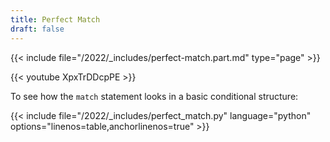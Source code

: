 ```yaml
---
title: Perfect Match
draft: false
---
```


{{< include file="/2022/_includes/perfect-match.part.md" type="page" >}}

{{< youtube XpxTrDDcpPE >}}

To see how the `match` statement looks in a basic conditional structure:

{{< include file="/2022/_includes/perfect_match.py" language="python" options="linenos=table,anchorlinenos=true" >}}
